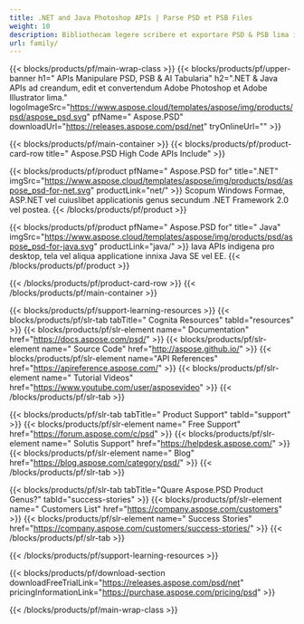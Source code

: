 ```yaml
---
title: .NET and Java Photoshop APIs | Parse PSD et PSB Files
weight: 10
description: Bibliothecam legere scribere et exportare PSD & PSB lima in multiplex suggestis. Stratis extrahendis et manipulatis sine Photoshop inauguratus est.
url: family/
---
```


{{< blocks/products/pf/main-wrap-class >}}
{{< blocks/products/pf/upper-banner h1=" APIs Manipulare PSD, PSB & AI Tabularia" h2=".NET & Java APIs ad creandum, edit et convertendum Adobe Photoshop et Adobe Illustrator lima." logoImageSrc="https://www.aspose.cloud/templates/aspose/img/products/psd/aspose_psd.svg" pfName=" Aspose.PSD" downloadUrl="https://releases.aspose.com/psd/net" tryOnlineUrl="" >}}

{{< blocks/products/pf/main-container >}}
{{< blocks/products/pf/product-card-row title=" Aspose.PSD High Code APIs Include" >}}

{{< blocks/products/pf/product pfName=" Aspose.PSD for" title=".NET" imgSrc="https://www.aspose.cloud/templates/aspose/img/products/psd/aspose_psd-for-net.svg" productLink="net/" >}}
Scopum Windows Formae, ASP.NET vel cuiuslibet applicationis genus secundum .NET Framework 2.0 vel postea.
{{< /blocks/products/pf/product >}}

{{< blocks/products/pf/product pfName=" Aspose.PSD for" title=" Java" imgSrc="https://www.aspose.cloud/templates/aspose/img/products/psd/aspose_psd-for-java.svg" productLink="java/" >}}
Iava APIs indigena pro desktop, tela vel aliqua applicatione innixa Java SE vel EE.
{{< /blocks/products/pf/product >}}

{{< /blocks/products/pf/product-card-row >}}
{{< /blocks/products/pf/main-container >}}

{{< blocks/products/pf/support-learning-resources >}}
{{< blocks/products/pf/slr-tab tabTitle=" Cognita Resources" tabId="resources" >}}
{{< blocks/products/pf/slr-element name=" Documentation" href="https://docs.aspose.com/psd/" >}}
{{< blocks/products/pf/slr-element name=" Source Code" href="http://aspose.github.io/" >}}
{{< blocks/products/pf/slr-element name="API References" href="https://apireference.aspose.com/" >}}
{{< blocks/products/pf/slr-element name=" Tutorial Videos" href="https://www.youtube.com/user/asposevideo" >}}
{{< /blocks/products/pf/slr-tab >}}

{{< blocks/products/pf/slr-tab tabTitle=" Product Support" tabId="support" >}}
{{< blocks/products/pf/slr-element name=" Free Support" href="https://forum.aspose.com/c/psd" >}}
{{< blocks/products/pf/slr-element name=" Solutis Support" href="https://helpdesk.aspose.com/" >}}
{{< blocks/products/pf/slr-element name=" Blog" href="https://blog.aspose.com/category/psd/" >}}
{{< /blocks/products/pf/slr-tab >}}

{{< blocks/products/pf/slr-tab tabTitle="Quare Aspose.PSD Product Genus?" tabId="success-stories" >}}
{{< blocks/products/pf/slr-element name=" Customers List" href="https://company.aspose.com/customers" >}}
{{< blocks/products/pf/slr-element name=" Success Stories" href="https://company.aspose.com/customers/success-stories/" >}}
{{< /blocks/products/pf/slr-tab >}}

{{< /blocks/products/pf/support-learning-resources >}}

{{< blocks/products/pf/download-section downloadFreeTrialLink="https://releases.aspose.com/psd/net" pricingInformationLink="https://purchase.aspose.com/pricing/psd" >}}

{{< /blocks/products/pf/main-wrap-class >}}
